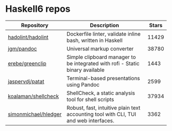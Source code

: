 # Haskell6 repos

| Repository                                                      | Description                                                                          | Stars |
| --------------------------------------------------------------- | ------------------------------------------------------------------------------------ | ----- |
| [hadolint/hadolint](https://github.com/hadolint/hadolint)       | Dockerfile linter, validate inline bash, written in Haskell                          | 11429 |
| [jgm/pandoc](https://github.com/jgm/pandoc)                     | Universal markup converter                                                           | 38780 |
| [erebe/greenclip](https://github.com/erebe/greenclip)           | Simple clipboard manager to be integrated with rofi - Static binary available        | 1443  |
| [jaspervdj/patat](https://github.com/jaspervdj/patat)           | Terminal-based presentations using Pandoc                                            | 2599  |
| [koalaman/shellcheck](https://github.com/koalaman/shellcheck)   | ShellCheck, a static analysis tool for shell scripts                                 | 37934 |
| [simonmichael/hledger](https://github.com/simonmichael/hledger) | Robust, fast, intuitive plain text accounting tool with CLI, TUI and web interfaces. | 3362  |
